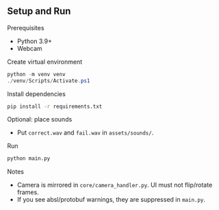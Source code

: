 ## Setup and Run

Prerequisites

- Python 3.9+
- Webcam

Create virtual environment

```powershell
python -m venv venv
./venv/Scripts/Activate.ps1
```

Install dependencies

```bash
pip install -r requirements.txt
```

Optional: place sounds

- Put `correct.wav` and `fail.wav` in `assets/sounds/`.

Run

```bash
python main.py
```

Notes

- Camera is mirrored in `core/camera_handler.py`. UI must not flip/rotate frames.
- If you see absl/protobuf warnings, they are suppressed in `main.py`.
